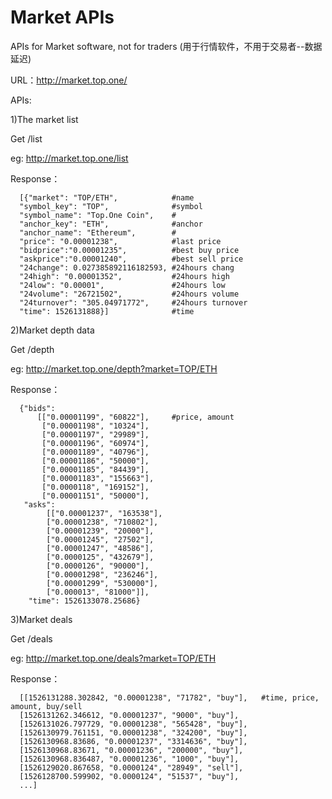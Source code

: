 
# Market APIs 
APIs for Market software, not for traders 
(用于行情软件，不用于交易者--数据延迟)

URL：http://market.top.one/


APIs:

1)The market list

Get /list

eg: http://market.top.one/list

Response：

      [{"market": "TOP/ETH",            #name
      "symbol_key": "TOP",              #symbol
      "symbol_name": "Top.One Coin",    #
      "anchor_key": "ETH",              #anchor
      "anchor_name": "Ethereum",        #
      "price": "0.00001238",            #last price
      "bidprice":"0.00001235",          #best buy price
      "askprice":"0.00001240",          #best sell price
      "24change": 0.027385892116182593, #24hours chang
      "24high": "0.00001352",           #24hours high
      "24low": "0.00001",               #24hours low
      "24volume": "26721502",           #24hours volume
      "24turnover": "305.04971772",     #24hours turnover
      "time": 1526131888}]              #time


2)Market depth data

Get /depth

eg: http://market.top.one/depth?market=TOP/ETH

Response：

      {"bids":
          [["0.00001199", "60822"],     #price, amount
           ["0.00001198", "10324"], 
           ["0.00001197", "29989"],
           ["0.00001196", "60974"], 
           ["0.00001189", "40796"], 
           ["0.00001186", "50000"],
           ["0.00001185", "84439"],
           ["0.00001183", "155663"],
           ["0.0000118", "169152"], 
           ["0.00001151", "50000"],
       "asks":
            [["0.00001237", "163538"], 
            ["0.00001238", "710802"], 
            ["0.00001239", "20000"], 
            ["0.00001245", "27502"],
            ["0.00001247", "48586"], 
            ["0.0000125", "432679"],
            ["0.0000126", "90000"],
            ["0.00001298", "236246"],
            ["0.00001299", "530000"], 
            ["0.000013", "81000"]], 
        "time": 1526133078.25686}

3)Market deals

Get /deals

eg: http://market.top.one/deals?market=TOP/ETH

Response：

      [[1526131288.302842, "0.00001238", "71782", "buy"],   #time, price, amount, buy/sell
      [1526131262.346612, "0.00001237", "9000", "buy"], 
      [1526131026.797729, "0.00001238", "565428", "buy"], 
      [1526130979.761151, "0.00001238", "324200", "buy"], 
      [1526130968.83686, "0.00001237", "3314636", "buy"],
      [1526130968.83671, "0.00001236", "200000", "buy"],
      [1526130968.836487, "0.00001236", "1000", "buy"],
      [1526129020.867658, "0.0000124", "28949", "sell"],
      [1526128700.599902, "0.0000124", "51537", "buy"], 
      ...]
